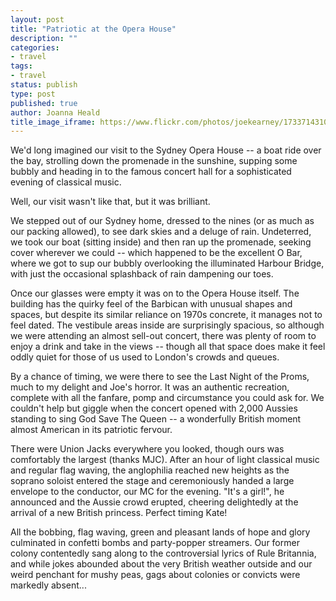 ```yaml
---
layout: post
title: "Patriotic at the Opera House"
description: ""
categories:
- travel
tags:
- travel
status: publish
type: post
published: true
author: Joanna Heald
title_image_iframe: https://www.flickr.com/photos/joekearney/17337143102/in/set-72157652300500261/player/
---
```


We'd long imagined our visit to the Sydney Opera House -- a boat ride over the bay, strolling down the promenade in the sunshine, supping some bubbly and heading in to the famous concert hall for a sophisticated evening of classical music.

Well, our visit wasn't like that, but it was brilliant.

We stepped out of our Sydney home, dressed to the nines (or as much as our packing allowed), to see dark skies and a deluge of rain. Undeterred, we took our boat (sitting inside) and then ran up the promenade, seeking cover wherever we could -- which happened to be the excellent O Bar, where we got to sup our bubbly overlooking the illuminated Harbour Bridge, with just the occasional splashback of rain dampening our toes. 

Once our glasses were empty it was on to the Opera House itself. The building has the quirky feel of the Barbican with unusual shapes and spaces, but despite its similar reliance on 1970s concrete,  it manages not to feel dated. The vestibule areas inside are surprisingly spacious, so although we were attending an almost sell-out concert, there was plenty of room to enjoy a drink and take in the views -- though all that space does make it feel oddly quiet for those of us used to London's crowds and queues. 

By a chance of timing, we were there to see the Last Night of the Proms, much to my delight and Joe's horror. It was an authentic recreation, complete with all the fanfare, pomp and circumstance you could ask for. We couldn't help but giggle when the concert opened with 2,000 Aussies standing to sing God Save The Queen -- a wonderfully British moment almost American in its patriotic fervour.

There were Union Jacks everywhere you looked, though ours was comfortably the largest (thanks MJC). After an hour of light classical music and regular flag waving, the anglophilia reached new heights as the soprano soloist entered the stage and ceremoniously handed a large envelope to the conductor, our MC for the evening. "It's a girl!", he announced and the Aussie crowd erupted, cheering delightedly at the arrival of a new British princess. Perfect timing Kate!

All the bobbing, flag waving, green and pleasant lands of hope and glory culminated in confetti bombs and party-popper streamers. Our former colony contentedly sang along to the controversial lyrics of Rule Britannia, and while jokes abounded about the very British weather outside and our weird penchant for mushy peas, gags about colonies or convicts were markedly absent...
